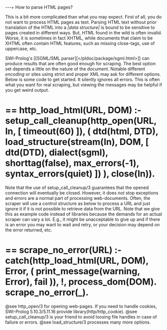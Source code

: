 ---+ How to parse HTML pages?

This is a bit more complicated than what you may expect.  First of all,
you do not want to process HTML pages as text.  Parsing HTML text without
prior translation of the HTML into a _|data structure|_ is bound to be sensitive
to pages created in different ways.  But, HTML found in the wild is often
invalid.  Worse, it is sometimes in fact XHTML, while documents that claim
to be XHTML often contain HTML features, such as missing close-tags, use
of uppercase, etc.

SWI-Prolog's [[SGML/SML parser][</pldoc/package/sgml.html>]] can produce results that are often good enough for scraping.   The best option set depends  a little on the nature of the document.  Notable different _encoding_ or sites using strict and proper XML may ask for different options.   Below is some code to get started.  It silently ignores all errors.  This is often what you want
for real scraping, but viewing the messages may be helpful if you get weird
output.

==
http_load_html(URL, DOM) :-
        setup_call_cleanup(http_open(URL, In,
                           [ timeout(60)
                           ]),
                           (   dtd(html, DTD),
                               load_structure(stream(In),
                                              DOM,
                                              [ dtd(DTD),
                                                dialect(sgml),
                                                shorttag(false),
                                                max_errors(-1),
                                                syntax_errors(quiet)
                                              ])
                           ),
                           close(In)).
==

Note that the use of setup_call_cleanup/3 guarantees that the opened
connection will eventually be closed.  However, it does *not* stop exceptions and errors are a normal part of processing web-documents.  Often, the scraper
will use a control structure as below to process a URL and just ignore it if
it is not possible to retrieve data from the URL.  Note that we give this as
example code instead of libraries because the demands for an actual scraper
can vary a lot.  E.g., it might be unacceptable to give up and if there is
an error you may want to wait and retry, or your decision may depend on the
error returned, etc.

==
scrape_no_error(URL) :-
	catch(http_load_html(URL, DOM), Error,
	      (	  print_message(warning, Error),
		  fail
	      )), !,
	process_dom(DOM).
scrape_no_error(_).
==

@see http_open/3 for opening web-pages.  If you need to handle cookies,
     SWI-Prolog 5.10.3/5.11.16 provide library(http/http_cookie).
@see setup_call_cleanup/3 is your friend to avoid loosing file handles
     in case of failure or errors.
@see load_structure/3 processes many more options.
